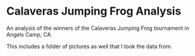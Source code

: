 # Calaveras Jumping Frog Analysis
 An analysis of the winners of the Calaveras Jumping Frog tournament in Angels Camp, CA
 
 This includes a folder of pictures as well that I took the data from.

